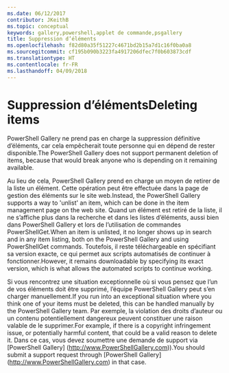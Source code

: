 ```yaml
---
ms.date: 06/12/2017
contributor: JKeithB
ms.topic: conceptual
keywords: gallery,powershell,applet de commande,psgallery
title: Suppression d’éléments
ms.openlocfilehash: f82d80a35f51227c4671bd2b15a7d1c16f0ba0a8
ms.sourcegitcommit: cf195b090b3223fa4917206dfec7f0b603873cdf
ms.translationtype: HT
ms.contentlocale: fr-FR
ms.lasthandoff: 04/09/2018
---
```

# <a name="deleting-items"></a><span data-ttu-id="0ba82-103">Suppression d’éléments</span><span class="sxs-lookup"><span data-stu-id="0ba82-103">Deleting items</span></span>

<span data-ttu-id="0ba82-104">PowerShell Gallery ne prend pas en charge la suppression définitive d’éléments, car cela empêcherait toute personne qui en dépend de rester disponible.</span><span class="sxs-lookup"><span data-stu-id="0ba82-104">The PowerShell Gallery does not support permanent deletion of items, because that would break anyone who is depending on it remaining available.</span></span>

<span data-ttu-id="0ba82-105">Au lieu de cela, PowerShell Gallery prend en charge un moyen de retirer de la liste un élément. Cette opération peut être effectuée dans la page de gestion des éléments sur le site web.</span><span class="sxs-lookup"><span data-stu-id="0ba82-105">Instead, the PowerShell Gallery supports a way to 'unlist' an item, which can be done in the item management page on the web site.</span></span>
<span data-ttu-id="0ba82-106">Quand un élément est retiré de la liste, il ne s’affiche plus dans la recherche et dans les listes d’éléments, aussi bien dans PowerShell Gallery et lors de l’utilisation de commandes PowerShellGet.</span><span class="sxs-lookup"><span data-stu-id="0ba82-106">When an item is unlisted, it no longer shows up in search and in any item listing, both on the PowerShell Gallery and using PowerShellGet commands.</span></span>
<span data-ttu-id="0ba82-107">Toutefois, il reste téléchargeable en spécifiant sa version exacte, ce qui permet aux scripts automatisés de continuer à fonctionner.</span><span class="sxs-lookup"><span data-stu-id="0ba82-107">However, it remains downloadable by specifying its exact version, which is what allows the automated scripts to continue working.</span></span>

<span data-ttu-id="0ba82-108">Si vous rencontrez une situation exceptionnelle où si vous pensez que l’un de vos éléments doit être supprimé, l’équipe PowerShell Gallery peut s’en charger manuellement.</span><span class="sxs-lookup"><span data-stu-id="0ba82-108">If you run into an exceptional situation where you think one of your items must be deleted, this can be handled manually by the PowerShell Gallery team.</span></span>
<span data-ttu-id="0ba82-109">Par exemple, la violation des droits d’auteur ou un contenu potentiellement dangereux peuvent constituer une raison valable de le supprimer.</span><span class="sxs-lookup"><span data-stu-id="0ba82-109">For example, if there is a copyright infringement issue, or potentially harmful content, that could be a valid reason to delete it.</span></span>
<span data-ttu-id="0ba82-110">Dans ce cas, vous devez soumettre une demande de support via [PowerShell Gallery] (http://www.PowerShellGallery.com)).</span><span class="sxs-lookup"><span data-stu-id="0ba82-110">You should submit a support request through [PowerShell Gallery] (http://www.PowerShellGallery.com) in that case.</span></span>
